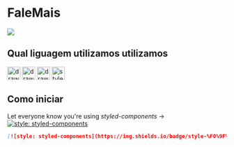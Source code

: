 # FaleMais

<img src="https://img.shields.io/static/v1?label=Blog&message=Rocketseat&color=7159c1&style=for-the-badge&logo=ghost"/>

## Qual liguagem utilizamos utilizamos

<p align="left">
  <img src="https://cdn4.iconfinder.com/data/icons/logos-3/600/React.js_logo-512.png" alt="drawing" width="30"/>
  <img src="https://raw.githubusercontent.com/remojansen/logo.ts/master/ts.png" alt="drawing" width="30" height="30"/>
  <img src="https://cdn-images-1.medium.com/max/2600/1*-Ijet6kVJqGgul6adezDLQ.png" alt="drawing" height="30"/>
  <img alt="styled-components" src="https://raw.githubusercontent.com/styled-components/brand/master/styled-components.png" height="30px" />
</p>

## Como iniciar

Let everyone know you're using _styled-components_ → [![style: styled-components](https://img.shields.io/badge/style-%F0%9F%92%85%20styled--components-orange.svg?colorB=daa357&colorA=db748e)](https://github.com/styled-components/styled-components)

```md
[![style: styled-components](https://img.shields.io/badge/style-%F0%9F%92%85%20styled--components-orange.svg?colorB=daa357&colorA=db748e)](https://github.com/styled-components/styled-components)
```
